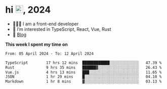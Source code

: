 <h1> hi <img src="https://raw.githubusercontent.com/blackcater/blackcater/main/images/Hi.gif" height="24" />, 2024 </h1>

- 🧑🏻‍💻 I am a front-end developer
- 👀 I’m interested in TypeScript, React, Vue, Rust
- 📝 [Blog](https://yixiaojiu-blog.netlify.app/)

**This week I spent my time on** 

<!--START_SECTION:waka-->

```txt
From: 05 April 2024 - To: 12 April 2024

TypeScript        17 hrs 12 mins  ████████████░░░░░░░░░░░░░   47.39 %
Rust              9 hrs 35 mins   ██████▓░░░░░░░░░░░░░░░░░░   26.43 %
Vue.js            4 hrs 13 mins   ███░░░░░░░░░░░░░░░░░░░░░░   11.65 %
JSON              1 hr 29 mins    █░░░░░░░░░░░░░░░░░░░░░░░░   04.10 %
Markdown          1 hr 8 mins     ▓░░░░░░░░░░░░░░░░░░░░░░░░   03.13 %
```

<!--END_SECTION:waka-->
